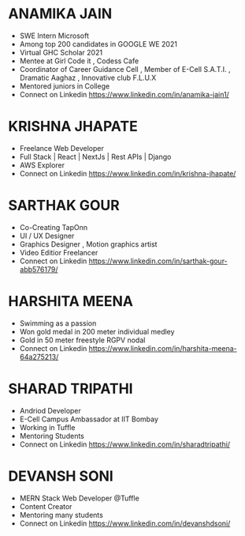 



# ANAMIKA JAIN

* SWE Intern Microsoft
* Among top 200 candidates in GOOGLE WE 2021
* Virtual GHC Scholar 2021
* Mentee at Girl Code it , Codess Cafe
* Coordinator of Career Guidance Cell , Member of E-Cell S.A.T.I. , Dramatic Aaghaz , Innovative club F.L.U.X 
* Mentored juniors in College
* Connect on Linkedin https://www.linkedin.com/in/anamika-jain1/

# KRISHNA JHAPATE

* Freelance Web Developer
* Full Stack | React | NextJs | Rest APIs | Django
* AWS Explorer
* Connect on Linkedin https://www.linkedin.com/in/krishna-jhapate/

# SARTHAK GOUR

* Co-Creating TapOnn
* UI / UX Designer
* Graphics Designer , Motion graphics artist
* Video Editior Freelancer
* Connect on Linkedin https://www.linkedin.com/in/sarthak-gour-abb576179/

# HARSHITA MEENA

* Swimming as a passion
* Won gold medal in 200 meter individual medley
* Gold in 50 meter freestyle RGPV nodal 
* Connect on Linkedin https://www.linkedin.com/in/harshita-meena-64a275213/

# SHARAD TRIPATHI

* Andriod Developer
* E-Cell Campus Ambassador at IIT Bombay
* Working in Tuffle
* Mentoring Students
* Connect on Linkedin https://www.linkedin.com/in/sharadtripathi/

# DEVANSH SONI

* MERN Stack Web Developer @Tuffle
* Content Creator
* Mentoring many students
* Connect on Linkedin https://www.linkedin.com/in/devanshdsoni/
